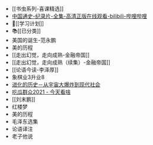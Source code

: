 - [[书虫系列-喜课精选]]
- [中国通史-纪录片-全集-高清正版在线观看-bilibili-哔哩哔哩](https://www.bilibili.com/bangumi/play/ss33585)
- 🎯[[学习计划]]
- 📚[[已分类]]
- 美国的诞生-范永鹏
- 美的历程
- [[走出幻觉，走向成熟-金融帝国]]
- [[走出幻觉，走向成熟（续集）-金融帝国]]
- [[论语今读-李泽厚]]
- 象棋业3升业8
- [进化的历史－从宇宙大爆炸到现代社会](https://www.wolai.com/tthoughts/gFVhpHFSrBuddZ77BWT6Hc)
- [吃瓜群众2021 - 今天看啥](http://www.jintiankansha.me/column/4ZMlSOTx9Q)
- [[刘末鹏]]
- 红楼梦
- 美的历程
- ⽑泽东选集
- 论语译注
- ⽼⼦他说